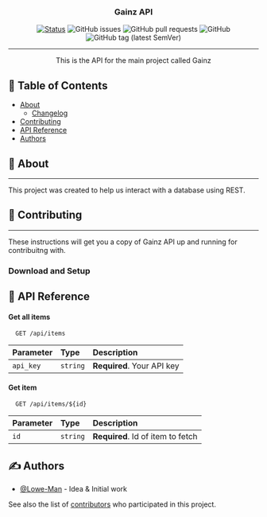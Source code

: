 <h3 align="center">Gainz API</h3>

<div align="center">

[![Status](https://img.shields.io/badge/status-active-success.svg?style=flat-square)]()
![GitHub issues](https://img.shields.io/github/issues/Lowe-Man/gainz-api?style=flat-square)
![GitHub pull requests](https://img.shields.io/github/issues-pr/Lowe-Man/gainz-api?style=flat-square)
![GitHub](https://img.shields.io/github/license/Lowe-Man/gainz-api?color=blue&style=flat-square)
![GitHub tag (latest SemVer)](https://img.shields.io/github/v/tag/Lowe-Man/gainz-api?label=release&style=flat-square)

</div>

---

<p align="center"> This is the API for the main project called Gainz
    <br> 
</p>

## 📝 Table of Contents

- [About](#about)
    - [Changelog](CHANGELOG.md)
- [Contributing](#contributing)
- [API Reference](#api_ref)
- [Authors](#authors)

## 🧐 About <a name="about"></a>

---
This project was created to help us interact with a database using REST.

## 🏁 Contributing <a name="contributing"></a>

---
These instructions will get you a copy of Gainz API up and running for contribuitng with.

### Download and Setup


## 🔮 API Reference <a name="api_ref"></a>

#### Get all items

```http
  GET /api/items
```

| Parameter | Type     | Description                |
| :-------- | :------- | :------------------------- |
| `api_key` | `string` | **Required**. Your API key |

#### Get item

```http
  GET /api/items/${id}
```

| Parameter | Type     | Description                       |
| :-------- | :------- | :-------------------------------- |
| `id`      | `string` | **Required**. Id of item to fetch |

## ✍️ Authors <a name="authors"></a>

- [@Lowe-Man](https://github.com/Lowe-Man) - Idea & Initial work

See also the list of [contributors](https://github.com/Lowe-Man/geoserver-php/contributors) who participated in this project.